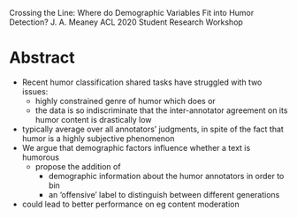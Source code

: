 Crossing the Line: Where do Demographic Variables Fit into Humor Detection?
J. A. Meaney
ACL 2020 Student Research Workshop

# Abstract

* Recent humor classification shared tasks have struggled with two issues:
  * highly constrained genre of humor which does or 
  * the data is so indiscriminate that
    the inter-annotator agreement on its humor content is drastically low
* typically average over all annotators’ judgments,
  in spite of the fact that humor is a highly subjective phenomenon
* We argue that demographic factors influence whether a text is humorous
  * propose the addition of 
    * demographic information about the humor annotators in order to bin
    * an ‘offensive’ label to distinguish between different generations
* could lead to better performance on eg content moderation
